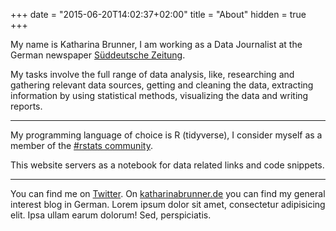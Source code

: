 +++
date = "2015-06-20T14:02:37+02:00"
title = "About"
hidden = true
+++

My name is Katharina Brunner, I am working as a Data Journalist at the German newspaper [Süddeutsche Zeitung](http://sz.de). 

My tasks involve the full range of data analysis, like, researching and gathering relevant data sources, getting and cleaning the data, extracting information by using statistical methods, visualizing the data and writing reports. 

***

My programming language of choice is R (tidyverse), I consider myself as a member of the [#rstats community](https://twitter.com/hashtag/rstats).

This website servers as a notebook for data related links and code snippets. 

***

You can find me on [Twitter](http://twitter.com/cutterkom). On [katharinabrunner.de](http://katharinabrunner.de) you can find my general interest blog in German.
Lorem ipsum dolor sit amet, consectetur adipisicing elit. Ipsa ullam earum dolorum! Sed, perspiciatis.
